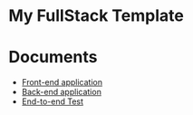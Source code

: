 # My FullStack Template

# Documents
- [Front-end application](./client/README.md)
- [Back-end application](./server/README.md)
- [End-to-end Test](./e2e/README.md)

